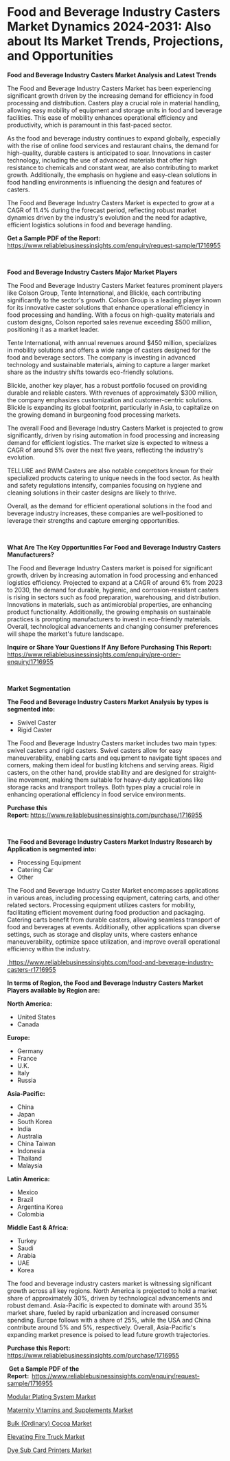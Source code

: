 <p><h1>Food and Beverage Industry Casters Market Dynamics 2024-2031: Also about Its Market Trends, Projections, and Opportunities</h1></p><p><strong>Food and Beverage Industry Casters Market Analysis and Latest Trends</strong></p>
<p><p>The Food and Beverage Industry Casters Market has been experiencing significant growth driven by the increasing demand for efficiency in food processing and distribution. Casters play a crucial role in material handling, allowing easy mobility of equipment and storage units in food and beverage facilities. This ease of mobility enhances operational efficiency and productivity, which is paramount in this fast-paced sector. </p><p>As the food and beverage industry continues to expand globally, especially with the rise of online food services and restaurant chains, the demand for high-quality, durable casters is anticipated to soar. Innovations in caster technology, including the use of advanced materials that offer high resistance to chemicals and constant wear, are also contributing to market growth. Additionally, the emphasis on hygiene and easy-clean solutions in food handling environments is influencing the design and features of casters.</p><p>The Food and Beverage Industry Casters Market is expected to grow at a CAGR of 11.4% during the forecast period, reflecting robust market dynamics driven by the industry's evolution and the need for adaptive, efficient logistics solutions in food and beverage handling.</p></p>
<p><strong>Get a Sample PDF of the Report:&nbsp;</strong> <a href="https://www.reliablebusinessinsights.com/enquiry/request-sample/1716955?utm_campaign=1109&utm_medium=2&utm_source=Github&utm_content=ia&utm_term=10102024&utm_id=food-and-beverage-industry-casters">https://www.reliablebusinessinsights.com/enquiry/request-sample/1716955</a></p>
<p>&nbsp;</p>
<p><strong>Food and Beverage Industry Casters Major Market Players</strong></p>
<p><p>The Food and Beverage Industry Casters Market features prominent players like Colson Group, Tente International, and Blickle, each contributing significantly to the sector's growth. Colson Group is a leading player known for its innovative caster solutions that enhance operational efficiency in food processing and handling. With a focus on high-quality materials and custom designs, Colson reported sales revenue exceeding $500 million, positioning it as a market leader.</p><p>Tente International, with annual revenues around $450 million, specializes in mobility solutions and offers a wide range of casters designed for the food and beverage sectors. The company is investing in advanced technology and sustainable materials, aiming to capture a larger market share as the industry shifts towards eco-friendly solutions.</p><p>Blickle, another key player, has a robust portfolio focused on providing durable and reliable casters. With revenues of approximately $300 million, the company emphasizes customization and customer-centric solutions. Blickle is expanding its global footprint, particularly in Asia, to capitalize on the growing demand in burgeoning food processing markets.</p><p>The overall Food and Beverage Industry Casters Market is projected to grow significantly, driven by rising automation in food processing and increasing demand for efficient logistics. The market size is expected to witness a CAGR of around 5% over the next five years, reflecting the industry's evolution.</p><p>TELLURE and RWM Casters are also notable competitors known for their specialized products catering to unique needs in the food sector. As health and safety regulations intensify, companies focusing on hygiene and cleaning solutions in their caster designs are likely to thrive.</p><p>Overall, as the demand for efficient operational solutions in the food and beverage industry increases, these companies are well-positioned to leverage their strengths and capture emerging opportunities.</p></p>
<p>&nbsp;</p>
<p><strong>What Are The Key Opportunities For Food and Beverage Industry Casters Manufacturers?</strong></p>
<p><p>The Food and Beverage Industry Casters market is poised for significant growth, driven by increasing automation in food processing and enhanced logistics efficiency. Projected to expand at a CAGR of around 6% from 2023 to 2030, the demand for durable, hygienic, and corrosion-resistant casters is rising in sectors such as food preparation, warehousing, and distribution. Innovations in materials, such as antimicrobial properties, are enhancing product functionality. Additionally, the growing emphasis on sustainable practices is prompting manufacturers to invest in eco-friendly materials. Overall, technological advancements and changing consumer preferences will shape the market's future landscape.</p></p>
<p><strong>Inquire or Share Your Questions If Any Before Purchasing This Report:</strong> <a href="https://www.reliablebusinessinsights.com/enquiry/pre-order-enquiry/1716955?utm_campaign=1109&utm_medium=2&utm_source=Github&utm_content=ia&utm_term=10102024&utm_id=food-and-beverage-industry-casters">https://www.reliablebusinessinsights.com/enquiry/pre-order-enquiry/1716955</a></p>
<p>&nbsp;</p>
<p><strong>Market Segmentation</strong></p>
<p><strong>The Food and Beverage Industry Casters Market Analysis by types is segmented into:</strong></p>
<p><ul><li>Swivel Caster</li><li>Rigid Caster</li></ul></p>
<p><p>The Food and Beverage Industry Casters market includes two main types: swivel casters and rigid casters. Swivel casters allow for easy maneuverability, enabling carts and equipment to navigate tight spaces and corners, making them ideal for bustling kitchens and serving areas. Rigid casters, on the other hand, provide stability and are designed for straight-line movement, making them suitable for heavy-duty applications like storage racks and transport trolleys. Both types play a crucial role in enhancing operational efficiency in food service environments.</p></p>
<p><strong>Purchase this Report:&nbsp;</strong><a href="https://www.reliablebusinessinsights.com/purchase/1716955?utm_campaign=1109&utm_medium=2&utm_source=Github&utm_content=ia&utm_term=10102024&utm_id=food-and-beverage-industry-casters">https://www.reliablebusinessinsights.com/purchase/1716955</a></p>
<p>&nbsp;</p>
<p><strong>The Food and Beverage Industry Casters Market Industry Research by Application is segmented into:</strong></p>
<p><ul><li>Processing Equipment</li><li>Catering Car</li><li>Other</li></ul></p>
<p><p>The Food and Beverage Industry Caster Market encompasses applications in various areas, including processing equipment, catering carts, and other related sectors. Processing equipment utilizes casters for mobility, facilitating efficient movement during food production and packaging. Catering carts benefit from durable casters, allowing seamless transport of food and beverages at events. Additionally, other applications span diverse settings, such as storage and display units, where casters enhance maneuverability, optimize space utilization, and improve overall operational efficiency within the industry.</p></p>
<p><a href="https://www.reliablebusinessinsights.com/food-and-beverage-industry-casters-r1716955?utm_campaign=1109&utm_medium=2&utm_source=Github&utm_content=ia&utm_term=10102024&utm_id=food-and-beverage-industry-casters">&nbsp;https://www.reliablebusinessinsights.com/food-and-beverage-industry-casters-r1716955</a></p>
<p><strong>In terms of Region, the Food and Beverage Industry Casters Market Players available by Region are:</strong></p>
<p>
    <p> <strong> North America: </strong>
        <ul>
            <li>United States</li>
            <li>Canada</li>
        </ul>
        </p> 
    <p> <strong> Europe: </strong>
        <ul>
            <li>Germany</li>
            <li>France</li>
            <li>U.K.</li>
            <li>Italy</li>
            <li>Russia</li>
        </ul>
        </p> 
    <p> <strong> Asia-Pacific: </strong>
        <ul>
            <li>China</li>
            <li>Japan</li>
            <li>South Korea</li>
            <li>India</li>
            <li>Australia</li>
            <li>China Taiwan</li>
            <li>Indonesia</li>
            <li>Thailand</li>
            <li>Malaysia</li>
        </ul>
        </p> 
    <p> <strong> Latin America: </strong>
        <ul>
            <li>Mexico</li>
            <li>Brazil</li>
            <li>Argentina Korea</li>
            <li>Colombia</li>
        </ul>
        </p> 
    <p> <strong> Middle East & Africa: </strong>
        <ul>
            <li>Turkey</li>
            <li>Saudi</li>
            <li>Arabia</li>
            <li>UAE</li>
            <li>Korea</li>
        </ul>
    </p>
    </p>
<p><p>The food and beverage industry casters market is witnessing significant growth across all key regions. North America is projected to hold a market share of approximately 30%, driven by technological advancements and robust demand. Asia-Pacific is expected to dominate with around 35% market share, fueled by rapid urbanization and increased consumer spending. Europe follows with a share of 25%, while the USA and China contribute around 5% and 5%, respectively. Overall, Asia-Pacific's expanding market presence is poised to lead future growth trajectories.</p></p>
<p><strong>Purchase this Report: </strong><a href="https://www.reliablebusinessinsights.com/purchase/1716955?utm_campaign=1109&utm_medium=2&utm_source=Github&utm_content=ia&utm_term=10102024&utm_id=food-and-beverage-industry-casters">https://www.reliablebusinessinsights.com/purchase/1716955</a></p>
<p>&nbsp;<strong>Get a Sample PDF of the Report:&nbsp;&nbsp;</strong><a href="https://www.reliablebusinessinsights.com/enquiry/request-sample/1716955?utm_campaign=1109&utm_medium=2&utm_source=Github&utm_content=ia&utm_term=10102024&utm_id=food-and-beverage-industry-casters">https://www.reliablebusinessinsights.com/enquiry/request-sample/1716955</a></p>
<p><strong></strong></p>
<p><p><a href="https://github.com/evzzmaurey/Market-Research-Report-List-1/blob/main/modular-plating-system-market.md?utm_campaign=1109&utm_medium=2&utm_source=Github&utm_content=ia&utm_term=10102024&utm_id=food-and-beverage-industry-casters">Modular Plating System Market</a></p><p><a href="https://issuu.com/reportprime-2/docs/maternity-vitamins-and-supplements-_f70eda86badaeb?utm_campaign=1109&utm_medium=2&utm_source=Github&utm_content=ia&utm_term=10102024&utm_id=food-and-beverage-industry-casters">Maternity Vitamins and Supplements Market</a></p><p><a href="https://issuu.com/reportprime-2/docs/bulk-ordinary-cocoa-market-size-203_a0bbc7ea20e22b?utm_campaign=1109&utm_medium=2&utm_source=Github&utm_content=ia&utm_term=10102024&utm_id=food-and-beverage-industry-casters">Bulk (Ordinary) Cocoa Market</a></p><p><a href="https://www.linkedin.com/pulse/global-elevating-fire-truck-market-sector2024-2031-metrics-strategic-udose?utm_campaign=1109&utm_medium=2&utm_source=Github&utm_content=ia&utm_term=10102024&utm_id=food-and-beverage-industry-casters">Elevating Fire Truck Market</a></p><p><a href="https://www.linkedin.com/pulse/global-perspectives-dye-sub-card-printers-market-trends-challenges-ocufe?utm_campaign=1109&utm_medium=2&utm_source=Github&utm_content=ia&utm_term=10102024&utm_id=food-and-beverage-industry-casters">Dye Sub Card Printers Market</a></p></p>
